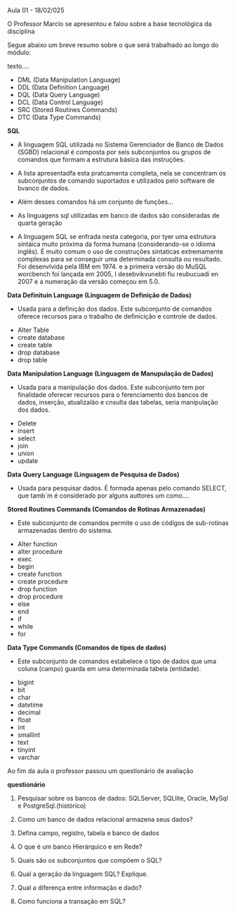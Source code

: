 Aula 01 - 18/02/025

 O Professor Marcio se apresentou e falou sobre a base tecnológica da disciplina  

 Segue abaixo um breve resumo sobre o que será trabalhado ao longo do módulo:  

 texto....

 - DML (Data Manipulation Language)
 - DDL (Data Definition Language)
 - DQL (Data Query Language)
 - DCL (Data Control Language)
 - SRC (Stored Routines Commands)
 - DTC (Data Type Commands)

**SQL**
 - A linguagem SQL utilizada no Sistema Gerenciador de Banco de Dados (SGBD) relacional é composta por seis subconjuntos ou grupos de comandos que formam a estrutura básica das instruções.

 - A lista apresentadfa esta pratcamenta completa, nela se concentram os subconjuntos de comando suportados e utilizados pelo software de bvanco de dados. 

 - Além desses comandos há um conjunto de funções... 

 - As linguagens sql utilizadas em banco de dados são consideradas de quarta geração 

 - A linguagem SQL se enfrada nesta categoria, por tyer uma estrutura sintáica muito próxima da forma humana (considerando-se o idioma inglês). É muito comum o uso de construções sintaticas extremamente complexas para se conseguir uma determinada consulta ou resultado. Foi desenvlvida pela IBM em 1974. e a primeira versão do MuSQL worcbench foi lançada em 2005, I desebvikvunebti fiu reubucuadi en 2007 e a numeração da versão começou em 5.0.   

**Data Definituin Language (Linguagem de Definição de Dados)**

  - Usada para a definição dos dados. Este subconjunto de comandos oferece recursos para o trabalho de definicição e controle de dados.  

 * Alter Table
 * create database
 * create table
 * drop database
 * drop table 

**Data Manipulation Language (Linguagem de Manupulação de Dados)**

 - Usada para a manipulação dos dados. Este subconjunto tem por finalidade oferecer recursos para o ferenciamento dos bancos de dados, inserção, atualizalão e cnsulta das tabelas, seria manipulação dos dados. 

 * Delete
 * insert 
 * select
 * join
 * union
 * update

**Data Query Language (Linguagem de Pesquisa de Dados)**

 - Usada para pesquisar dados. É formada apenas pelo comando SELECT, que tamb´m é considerado por alguns auttores um como....

**Stored Routines Commands (Comandos de Rotinas Armazenadas)**

 - Este subconjunto de comandos permite o uso de  códigos de sub-rotinas armazenadas dentro do sistema. 

 * Alter function 
 * alter procedure
 * exec 
 * begin
 * create function 
 * create procedure
 * drop function 
 * drop procedure
 * else
 * end
 * if 
 * while
 * for 

**Data Type Commands (Comandos de tipos de dados)**

 - Este subconjunto de comandos estabelece o tipo de dados que uma coluna (campo) guarda em uma determinada tabela (entidade).

 * bigint
 * bit
 * char
 * datetime
 * decimal
 * float
 * int
 * smallint
 * text
 * tinyint
 * varchar

Ao fim da aula o professor passou um questionário de avaliação 

**questionário** 

 1) Pesquisar sobre os bancos de dados: SQLServer, SQLlite, Oracle, MySql e PostgreSql.(histórico)

 2) Como um banco de dados relacional armazena seus dados?

 3) Defina campo, registro, tabela e banco de dados

 4) O que é um banco Hierárquico e em Rede?

 5) Quais são os subconjuntos que compõem o SQL?

 6) Qual a geração da linguagem SQL? Explique.

 7) Qual a diferença entre informação e dado?

 8) Como funciona a transação em SQL?
